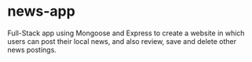 # news-app
Full-Stack app using Mongoose and Express to create a website in which users can post their local news, and also review, save and delete other news postings.
